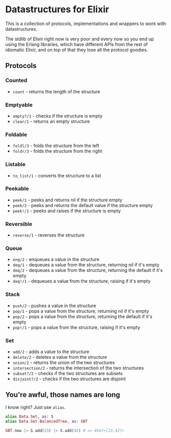 Datastructures for Elixir
=========================
This is a collection of protocols, implementations and wrappers to work with
datastructures.

The stdlib of Elixir right now is very poor and every now so you end up using
the Erlang libraries, which have different APIs from the rest of idiomatic
Elixir, and on top of that they lose all the protocol goodies.

Protocols
---------

### Counted
  * `count` - returns the length of the structure

### Emptyable
  * `empty?/1` - checks if the structure is empty
  * `clear/1` - returns an empty structure

### Foldable
  * `foldl/3` - folds the structure from the left
  * `foldr/3` - folds the structure from the right

### Listable
  * `to_list/1` - converts the structure to a list

### Peekable
  * `peek/1` - peeks and returns nil if the structure empty
  * `peek/2` - peeks and returns the default value if the structure empty
  * `peek!/1` - peeks and raises if the structure is empty

### Reversible
  * `reverse/1` - reverses the structure

### Queue
  * `enq/2` - enqueues a value in the structure
  * `deq/1` - dequeues a value from the structure, returning nil if it's empty
  * `deq/2` - dequeues a value from the structure, returning the default if it's empty
  * `deq!/1` - dequeues a value from the structure, raising if it's empty

### Stack
  * `push/2` - pushes a value in the structure
  * `pop/1` - pops a value from the structure, returning nil if it's empty
  * `pop/2` - pops a value from the structure, returning the default if it's empty
  * `pop!/1` - pops a value from the structure, raising if it's empty

### Set
  * `add/2` - adds a value to the structure
  * `delete/2` - deletes a value from the structure
  * `union/2` - returns the union of the two structures
  * `intersection/2` - returns the intersection of the two structures
  * `subset?/2` - checks if the two structures are subsets
  * `disjoint?/2` - checks if the two structures are disjoint

You're awful, those names are long
----------------------------------
I know right? Just use `alias`.

```elixir
alias Data.Set, as: S
alias Data.Set.BalancedTree, as: SBT

SBT.new |> S.add(23) |> S.add(42) # => #Set<[23,42]>
```
